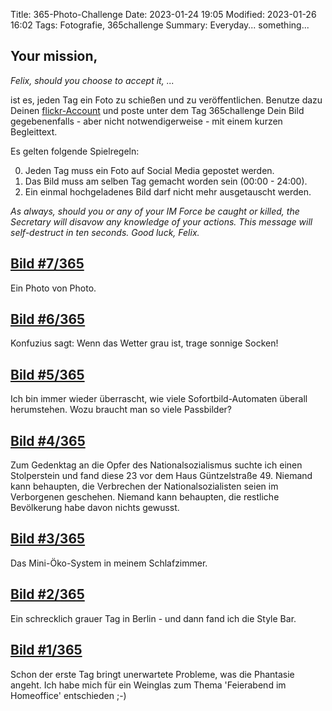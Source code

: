 Title: 365-Photo-Challenge
Date: 2023-01-24 19:05
Modified: 2023-01-26 16:02
Tags: Fotografie, 365challenge
Summary: Everyday... something... 

## Your mission, 
*Felix, should you choose to accept it, ...*

ist es, jeden Tag ein Foto zu schießen und zu veröffentlichen. 
Benutze dazu Deinen [flickr-Account](https://www.flickr.com/photos/197338452@N05/albums/72177720305495429) und poste unter dem Tag 365challenge Dein Bild gegebenenfalls - aber nicht notwendigerweise - mit einem kurzen Begleittext.

Es gelten folgende Spielregeln:

0. Jeden Tag muss ein Foto auf Social Media gepostet werden.
0. Das Bild muss am selben Tag gemacht worden sein (00:00 - 24:00).
0. Ein einmal hochgeladenes Bild darf nicht mehr ausgetauscht werden.

*As always, should you or any of your IM Force be caught or killed, the Secretary will disavow any knowledge of your actions. This message will self-destruct in ten seconds. Good luck, Felix.*

## [Bild #7/365](https://www.flickr.com/photos/197338452@N05/52658987923/in/album-72177720305495429/)
Ein Photo von Photo.

## [Bild #6/365](https://www.flickr.com/photos/197338452@N05/52656781673/in/album-72177720305495429/)
Konfuzius sagt: Wenn das Wetter grau ist, trage sonnige Socken!

## [Bild #5/365](https://www.flickr.com/photos/197338452@N05/52654681289/in/album-72177720305495429/)
Ich bin immer wieder überrascht, wie viele Sofortbild-Automaten überall herumstehen. Wozu braucht man so viele Passbilder?

## [Bild #4/365](https://www.flickr.com/photos/197338452@N05/52652548614/in/album-72177720305495429/)
Zum Gedenktag an die Opfer des Nationalsozialismus suchte ich einen Stolperstein und fand diese 23 vor dem Haus Güntzelstraße 49. Niemand kann behaupten, die Verbrechen der Nationalsozialisten seien im Verborgenen geschehen. Niemand kann behaupten, die restliche Bevölkerung habe davon nichts gewusst.

## [Bild #3/365](https://www.flickr.com/photos/197338452@N05/52650653818/in/album-72177720305495429/)
Das Mini-Öko-System in meinem Schlafzimmer.

## [Bild #2/365](https://www.flickr.com/photos/197338452@N05/52649082919/in/album-72177720305495429/)
Ein schrecklich grauer Tag in Berlin - und dann fand ich die Style Bar.

## [Bild #1/365](https://www.flickr.com/photos/197338452@N05/52646808791/in/album-72177720305495429/)
Schon der erste Tag bringt unerwartete Probleme, was die Phantasie angeht.
Ich habe mich für ein Weinglas zum Thema 'Feierabend im Homeoffice' entschieden ;-)

